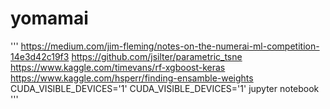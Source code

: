 # yomamai 


'''
https://medium.com/jim-fleming/notes-on-the-numerai-ml-competition-14e3d42c19f3
https://github.com/jsilter/parametric_tsne
https://www.kaggle.com/timevans/rf-xgboost-keras
https://www.kaggle.com/hsperr/finding-ensamble-weights
CUDA_VISIBLE_DEVICES='1' 
CUDA_VISIBLE_DEVICES='1' jupyter notebook
'''
